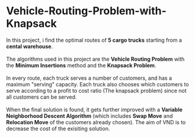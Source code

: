 # Vehicle-Routing-Problem-with-Knapsack
In this project, i find the optimal routes of **5 cargo trucks** starting from a **cental warehouse**.</br> 
</br>
The algorithms used in this project are the **Vehicle Routing Problem** with the **Minimum Insertions** method and the **Knapsack Problem**.</br>
</br>
In every route, each truck serves a number of customers, and has a maximum "serving" capacity. Each truck also chooses which customers to serve according to a profit to cost ratio (The knapsack problem) since not all customers can be served. </br>
</br>
When the final solution is found, it gets further improved with a **Variable Neighborhood Descent Algorithm** (which includes **Swap Move** and **Relocation Move** of the customers already chosen). The aim of VND is to decrease the cost of the exisiting solution.
